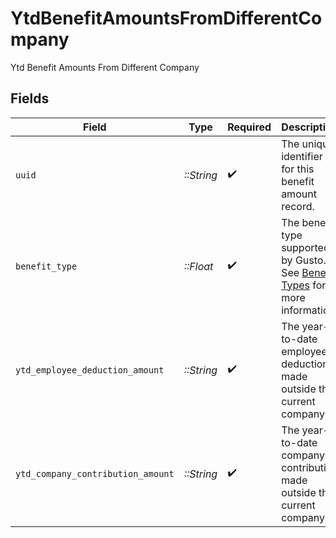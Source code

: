 # YtdBenefitAmountsFromDifferentCompany

Ytd Benefit Amounts From Different Company


## Fields

| Field                                                                                                                                             | Type                                                                                                                                              | Required                                                                                                                                          | Description                                                                                                                                       |
| ------------------------------------------------------------------------------------------------------------------------------------------------- | ------------------------------------------------------------------------------------------------------------------------------------------------- | ------------------------------------------------------------------------------------------------------------------------------------------------- | ------------------------------------------------------------------------------------------------------------------------------------------------- |
| `uuid`                                                                                                                                            | *::String*                                                                                                                                        | :heavy_check_mark:                                                                                                                                | The unique identifier for this benefit amount record.                                                                                             |
| `benefit_type`                                                                                                                                    | *::Float*                                                                                                                                         | :heavy_check_mark:                                                                                                                                | The benefit type supported by Gusto. See [Benefit Types](https://docs.gusto.com/embedded-payroll/reference/get-v1-benefits) for more information. |
| `ytd_employee_deduction_amount`                                                                                                                   | *::String*                                                                                                                                        | :heavy_check_mark:                                                                                                                                | The year-to-date employee deduction made outside the current company.                                                                             |
| `ytd_company_contribution_amount`                                                                                                                 | *::String*                                                                                                                                        | :heavy_check_mark:                                                                                                                                | The year-to-date company contribution made outside the current company.                                                                           |